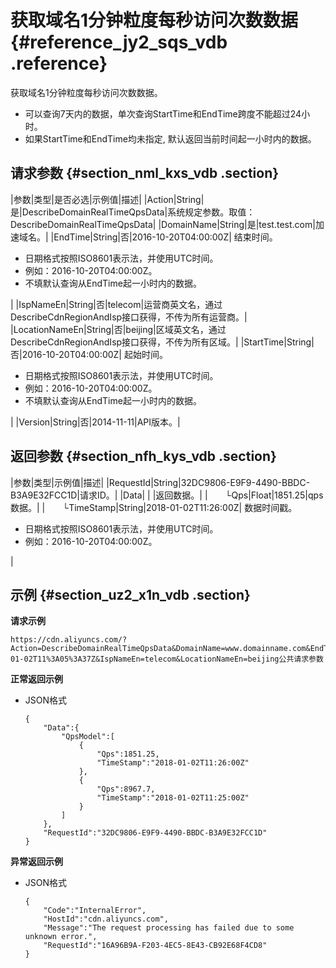 # 获取域名1分钟粒度每秒访问次数数据 {#reference_jy2_sqs_vdb .reference}

获取域名1分钟粒度每秒访问次数数据。

-   可以查询7天内的数据，单次查询StartTime和EndTime跨度不能超过24小时。
-   如果StartTime和EndTime均未指定, 默认返回当前时间起一小时内的数据。

## 请求参数 {#section_nml_kxs_vdb .section}

|参数|类型|是否必选|示例值|描述|
|Action|String|是|DescribeDomainRealTimeQpsData|系统规定参数。取值：DescribeDomainRealTimeQpsData|
|DomainName|String|是|test.test.com|加速域名。|
|EndTime|String|否|2016-10-20T04:00:00Z| 结束时间。

 -   日期格式按照ISO8601表示法，并使用UTC时间。
-   例如：2016-10-20T04:00:00Z。
-   不填默认查询从EndTime起一小时内的数据。

 |
|IspNameEn|String|否|telecom|运营商英文名，通过DescribeCdnRegionAndIsp接口获得，不传为所有运营商。|
|LocationNameEn|String|否|beijing|区域英文名，通过DescribeCdnRegionAndIsp接口获得，不传为所有区域。|
|StartTime|String|否|2016-10-20T04:00:00Z| 起始时间。

 -   日期格式按照ISO8601表示法，并使用UTC时间。
-   例如：2016-10-20T04:00:00Z。
-   不填默认查询从EndTime起一小时内的数据。

 |
|Version|String|否|2014-11-11|API版本。|

## 返回参数 {#section_nfh_kys_vdb .section}

|参数|类型|示例值|描述|
|RequestId|String|32DC9806-E9F9-4490-BBDC-B3A9E32FCC1D|请求ID。|
|Data| | |返回数据。|
|  └Qps|Float|1851.25|qps数据。|
|  └TimeStamp|String|2018-01-02T11:26:00Z| 数据时间戳。

 -   日期格式按照ISO8601表示法，并使用UTC时间。
-   例如：2016-10-20T04:00:00Z。

 |

## 示例 {#section_uz2_x1n_vdb .section}

**请求示例**

```
https://cdn.aliyuncs.com/?Action=DescribeDomainRealTimeQpsData&DomainName=www.domainname.com&EndTime=2018-01-02T11%3A05%3A37Z&IspNameEn=telecom&LocationNameEn=beijing公共请求参数
```

**正常返回示例**

-   JSON格式

    ```
    {
        "Data":{
            "QpsModel":[
                {
                    "Qps":1851.25,
                    "TimeStamp":"2018-01-02T11:26:00Z"
                },
                {
                    "Qps":8967.7,
                    "TimeStamp":"2018-01-02T11:25:00Z"
                }
            ]
        },
        "RequestId":"32DC9806-E9F9-4490-BBDC-B3A9E32FCC1D"
    }
    ```


**异常返回示例**

-   JSON格式

    ```
    {
        "Code":"InternalError",
        "HostId":"cdn.aliyuncs.com",
        "Message":"The request processing has failed due to some unknown error.",
        "RequestId":"16A96B9A-F203-4EC5-8E43-CB92E68F4CD8"
    }
    ```


